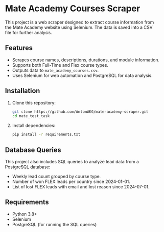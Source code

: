 # Mate Academy Courses Scraper

This project is a web scraper designed to extract course information from the Mate Academy website using Selenium. The data is saved into a CSV file for further analysis.

## Features
- Scrapes course names, descriptions, durations, and module information.
- Supports both Full-Time and Flex course types.
- Outputs data to `mate_academy_courses.csv`.
- Uses Selenium for web automation and PostgreSQL for data analysis.

## Installation
1. Clone this repository:
   ```sh
   git clone https://github.com/AntonAKG/mate-academy-scraper.git
   cd mate_test_task
   ```

2. Install dependencies:
   ```sh
   pip install -r requirements.txt
   ```

## Database Queries
This project also includes SQL queries to analyze lead data from a PostgreSQL database:
- Weekly lead count grouped by course type.
- Number of won FLEX leads per country since 2024-01-01.
- List of lost FLEX leads with email and lost reason since 2024-07-01.

## Requirements
- Python 3.8+
- Selenium
- PostgreSQL (for running the SQL queries)
